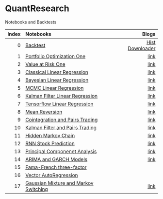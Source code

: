 # QuantResearch
Notebooks and Backtests


|Index |Notebooks                                                                         |Blogs        |
|----:|:---------------------------------------------------------------------------------|-----------:|
|0 |  [Backtest](./backtest)    |[Hist Downloader](./backtest/hist_downloader.py)|
|1 |  [Portfolio Optimization One](./notebooks/portfolio_management_one.py)    |[link](https://letianzj.github.io/portfolio-management-one.html)|
|2 |  [Value at Risk One](./notebooks/value_at_risk_one.py)    |[link](https://letianzj.github.io/value-at-risk-one.html)|
|3 |  [Classical Linear Regression](./notebooks/classical_linear_regression.py)    |[link](https://letianzj.github.io/classical-linear-regression.html)|
|4 |  [Bayesian Linear Regression](./notebooks/bayesian_linear_regression.py)    |[link](https://letianzj.github.io/bayesian-linear-regression.html)|
|5 |  [MCMC Linear Regression](./notebooks/mcmc_linear_regression.py)    |[link](https://letianzj.github.io/mcmc-linear-regression.html)|
|6 |  [Kalman Filter Linear Regression](./notebooks/kalman_filter_linear_regression.py)    |[link](https://letianzj.github.io/kalman-filter-linear-regression.html)|
|7 |  [Tensorflow Linear Regression](./notebooks/tensorflow_linear_regression.py)    |[link](https://letianzj.github.io/tensorflow-linear-regression.html)|
|8 |  [Mean Reversion](./notebooks/mean_reversion.py)    |[link](https://letianzj.github.io/mean-reversion.html)|
|9 |  [Cointegration and Pairs Trading](./notebooks/cointegration_pairs_trading.py)    |[link](https://letianzj.github.io/cointegration-pairs-trading.html)|
|10 |  [Kalman Filter and Pairs Trading](./notebooks/pairs_trading_kalman_filter.py)    |[link](https://letianzj.github.io/kalman-filter-pairs-trading.html)|
|11 |  [Hidden Markov Chain](./notebooks/hidden_markov_chain.py)    |[link](https://letianzj.github.io/hidden-markov-chain.html)|
|12 |  [RNN Stock Prediction](./notebooks/rnn_stock_prediction.py)    |[link](https://letianzj.github.io/rnn-stock-prediction.html)|
|13 |  [Principal Componenet Analysis](./notebooks/principal_component_analysis.ipynb)    |[link](https://letianzj.github.io/principal-component-analysis.html)|
|14 |  [ARIMA and GARCH Models](./notebooks/arima_garch.ipynb)    |[link](https://letianzj.github.io/vector-autoregression.html)|
|15 |  [Fama-French three-factor](./notebooks/fama_french.ipynb)    |&nbsp;|
|16 |  [Vector AutoRegression](./notebooks/vector_autoregression.ipynb)    |&nbsp;|
|17 |  [Gaussian Mixture and Markov Switching](./notebooks/gaussian_mixture_markov_switching.ipynb)    |[link](https://letianzj.github.io/gaussian-mixture-markov-regime-switching.html)|

```python

```